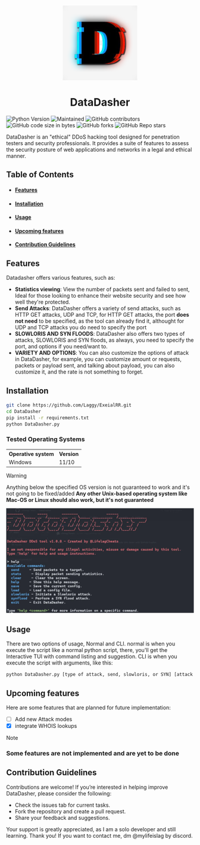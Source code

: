 <div align="center">

<img src="https://github.com/LifelagCheats/DataDasher/blob/main/Assets/DataDasherLogo.png" alt="Logo" width="200"/>

# DataDasher

</div>


![Python Version](https://img.shields.io/badge/python-3.8%2B-blue)
![Maintained](https://img.shields.io/badge/maintained-Yes!-green)
![GitHub contributors](https://img.shields.io/github/contributors/LifelagCheats/DataDasher)
![GitHub code size in bytes](https://img.shields.io/github/languages/code-size/LifelagCheats/DataDasher)
![GitHub forks](https://img.shields.io/github/forks/LifelagCheats/DataDasher?logoColor=ffff&color=%23ff0000)
![GitHub Repo stars](https://img.shields.io/github/stars/LifelagCheats/DataDasher?color=%2332cd32)


DataDasher is an "ethical" DDoS hacking tool designed for penetration testers and security professionals. It provides a suite of features to assess the security posture of web applications and networks in a legal and ethical manner.

## Table of Contents 
- #### [Features](#features)  
- #### [Installation](#installation)
- #### [Usage](#usage)
- #### [Upcoming features](#upcoming-features)  
- #### [Contribution Guidelines](#contribution-guidelines)


## Features

Datadasher offers various features, such as:

- **Statistics viewing**: View the number of packets sent and failed to sent, Ideal for those looking to enhance their website security and see how well they're protected.
- **Send Attacks**: DataDasher offers a variety of send attacks, such as HTTP GET attacks, UDP and TCP, for HTTP GET attacks, the port **does not need** to be specified, as the tool can already find it, althought for UDP and TCP attacks you do need to specify the port
- **SLOWLORIS AND SYN FLOODS**: DataDasher also offers two types of attacks, SLOWLORIS and SYN floods, as always, you need to specify the port, and options if you need/want to.
- **VARIETY AND OPTIONS**: You can also customize the options of attack in DataDasher, for example, you can customize amount or requests, packets or payload sent, and talking about payload, you can also customize it, and the rate is not something to forget.


## Installation

```bash
git clone https://github.com/Laggy/ExeialRR.git
cd DataDasher
pip install -r requirements.txt
python DataDasher.py
```
### Tested Operating Systems
<table>
    <tr>
        <th>Operative system</th>
        <th> Version </th>
    </tr>
    <tr>
        <td>Windows</td>
        <td>11/10</td>
<table>

> [!WARNING]
> Anything below the specified OS version is not guaranteed to work and it's not going to be fixed/added
> **Any other Unix-based operating system like Mac-OS or Linux should also work, but it's not guaranteed**

 <img src="https://github.com/LifelagCheats/DataDasher/blob/main/Assets/preview.webp" alt="preview" width="800"/>

 <br>

## Usage

There are two options of usage, Normal and CLI.
normal is when you execute the script like a normal python script, there, you'll get the Interactive TUI with command listing and suggestion.
CLI is when you execute the script with arguments, like this:
```bash
python DataDasher.py [type of attack, send, slowloris, or SYN] [attack options for send like UDP or TCP] [website name] [port (if needed)] [options like count or payload]
```

## Upcoming features
Here are some features that are planned for future implementation:

- [ ] Add new Attack modes
- [x] integrate WHOIS lookups

> [!NOTE]
> ### Some features are not implemented and are yet to be done


## Contribution Guidelines
Contributions are welcome! If you’re interested in helping improve DataDasher, please consider the following:
- Check the issues tab for current tasks.
- Fork the repository and create a pull request.
- Share your feedback and suggestions.
 
Your support is greatly appreciated, as I am a solo developer and still learning. Thank you!
If you want to contact me, dm @mylifeislag by discord.

